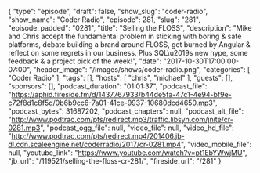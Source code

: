 {
  "type": "episode",
  "draft": false,
  "show_slug": "coder-radio",
  "show_name": "Coder Radio",
  "episode": 281,
  "slug": "281",
  "episode_padded": "0281",
  "title": "Selling the FLOSS",
  "description": "Mike and Chris accept the fundamental problem in sticking with boring & safe platforms, debate building a brand around FLOSS, get burned by Angular & reflect on some regrets in our business. Plus SQL\u2019s new hype, some feedback & a project pick of the week!",
  "date": "2017-10-30T17:00:00-07:00",
  "header_image": "/images/shows/coder-radio.png",
  "categories": [
    "Coder Radio"
  ],
  "tags": [],
  "hosts": [
    "chris",
    "michael"
  ],
  "guests": [],
  "sponsors": [],
  "podcast_duration": "01:01:37",
  "podcast_file": "https://aphid.fireside.fm/d/1437767933/b44de5fa-47c1-4e94-bf9e-c72f8d1c8f5d/0b6b9cc6-7a01-41ce-9937-10680dcd4650.mp3",
  "podcast_bytes": 31687202,
  "podcast_chapters": null,
  "podcast_alt_file": "http://www.podtrac.com/pts/redirect.mp3/traffic.libsyn.com/jnite/cr-0281.mp3",
  "podcast_ogg_file": null,
  "video_file": null,
  "video_hd_file": "http://www.podtrac.com/pts/redirect.mp4/201406.jb-dl.cdn.scaleengine.net/coderradio/2017/cr-0281.mp4",
  "video_mobile_file": null,
  "youtube_link": "https://www.youtube.com/watch?v=pt1EbYWwjMU",
  "jb_url": "/119521/selling-the-floss-cr-281/",
  "fireside_url": "/281"
}

